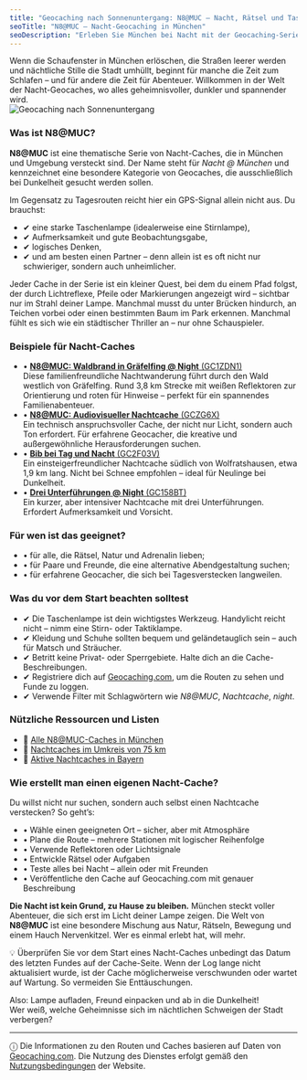 ```yaml
---
title: "Geocaching nach Sonnenuntergang: N8@MUC – Nacht, Rätsel und Taschenlampe"
seoTitle: "N8@MUC – Nacht-Geocaching in München"
seoDescription: "Erleben Sie München bei Nacht mit der Geocaching-Serie N8@MUC. Verstecke, Rätsel und Licht im Dunkeln – für echte Abendabenteurer."
---
```


<div class="introText">
Wenn die Schaufenster in München erlöschen, die Straßen leerer werden und nächtliche Stille die Stadt umhüllt, beginnt für manche die Zeit zum Schlafen – und für andere die Zeit für Abenteuer. Willkommen in der Welt der Nacht-Geocaches, wo alles geheimnisvoller, dunkler und spannender wird.
</div>

<div class="imageWrapper">
  <img src="/geocaching_images/Geocaching_night.webp" alt="Geocaching nach Sonnenuntergang" class="responsiveImage" />
</div>

### **Was ist N8@MUC?**

**N8@MUC** ist eine thematische Serie von Nacht-Caches, die in München und Umgebung versteckt sind. Der Name steht für _Nacht @ München_ und kennzeichnet eine besondere Kategorie von Geocaches, die ausschließlich bei Dunkelheit gesucht werden sollen.

Im Gegensatz zu Tagesrouten reicht hier ein GPS-Signal allein nicht aus. Du brauchst:

- ✔ eine starke Taschenlampe (idealerweise eine Stirnlampe),
- ✔ Aufmerksamkeit und gute Beobachtungsgabe,
- ✔ logisches Denken,
- ✔ und am besten einen Partner – denn allein ist es oft nicht nur schwieriger, sondern auch unheimlicher.

Jeder Cache in der Serie ist ein kleiner Quest, bei dem du einem Pfad folgst, der durch Lichtreflexe, Pfeile oder Markierungen angezeigt wird – sichtbar nur im Strahl deiner Lampe. Manchmal musst du unter Brücken hindurch, an Teichen vorbei oder einen bestimmten Baum im Park erkennen. Manchmal fühlt es sich wie ein städtischer Thriller an – nur ohne Schauspieler.

### **Beispiele für Nacht-Caches**

- • [**N8@MUC: Waldbrand in Gräfelfing @ Night** (GC1ZDN1)](https://www.geocaching.com/geocache/GC1ZDN1)  
  Diese familienfreundliche Nachtwanderung führt durch den Wald westlich von Gräfelfing. Rund 3,8 km Strecke mit weißen Reflektoren zur Orientierung und roten für Hinweise – perfekt für ein spannendes Familienabenteuer.
- • [**N8@MUC: Audiovisueller Nachtcache** (GCZG6X)](https://www.geocaching.com/geocache/GCZG6X)  
  Ein technisch anspruchsvoller Cache, der nicht nur Licht, sondern auch Ton erfordert. Für erfahrene Geocacher, die kreative und außergewöhnliche Herausforderungen suchen.
- • [**Bib bei Tag und Nacht** (GC2F03V)](https://www.geocaching.com/geocache/GC2F03V)  
  Ein einsteigerfreundlicher Nachtcache südlich von Wolfratshausen, etwa 1,9 km lang. Nicht bei Schnee empfohlen – ideal für Neulinge bei Dunkelheit.
- • [**Drei Unterführungen @ Night** (GC158BT)](https://www.geocaching.com/geocache/GC158BT)  
  Ein kurzer, aber intensiver Nachtcache mit drei Unterführungen. Erfordert Aufmerksamkeit und Vorsicht.

### **Für wen ist das geeignet?**

- • für alle, die Rätsel, Natur und Adrenalin lieben;
- • für Paare und Freunde, die eine alternative Abendgestaltung suchen;
- • für erfahrene Geocacher, die sich bei Tagesverstecken langweilen.

### **Was du vor dem Start beachten solltest**

- ✔ Die Taschenlampe ist dein wichtigstes Werkzeug. Handylicht reicht nicht – nimm eine Stirn- oder Taktiklampe.
- ✔ Kleidung und Schuhe sollten bequem und geländetauglich sein – auch für Matsch und Sträucher.
- ✔ Betritt keine Privat- oder Sperrgebiete. Halte dich an die Cache-Beschreibungen.
- ✔ Registriere dich auf [Geocaching.com](https://www.geocaching.com/), um die Routen zu sehen und Funde zu loggen.
- ✔ Verwende Filter mit Schlagwörtern wie _N8@MUC_, _Nachtcache_, _night_.

### **Nützliche Ressourcen und Listen**

- 🔗 [Alle N8@MUC-Caches in München](https://www.geocaching.com/plan/lists/BM1EJ91)
- 🔗 [Nachtcaches im Umkreis von 75 km](https://www.geocaching.com/plan/lists/BMJKPQ)
- 🔗 [Aktive Nachtcaches in Bayern](https://www.geocaching.com/plan/lists/BM7DXW4)

### **Wie erstellt man einen eigenen Nacht-Cache?**

Du willst nicht nur suchen, sondern auch selbst einen Nachtcache verstecken? So geht’s:

- • Wähle einen geeigneten Ort – sicher, aber mit Atmosphäre
- • Plane die Route – mehrere Stationen mit logischer Reihenfolge
- • Verwende Reflektoren oder Lichtsignale
- • Entwickle Rätsel oder Aufgaben
- • Teste alles bei Nacht – allein oder mit Freunden
- • Veröffentliche den Cache auf Geocaching.com mit genauer Beschreibung

**Die Nacht ist kein Grund, zu Hause zu bleiben.** München steckt voller Abenteuer, die sich erst im Licht deiner Lampe zeigen. Die Welt von **N8@MUC** ist eine besondere Mischung aus Natur, Rätseln, Bewegung und einem Hauch Nervenkitzel. Wer es einmal erlebt hat, will mehr.

<p class="tips">
💡 Überprüfen Sie vor dem Start eines Nacht-Caches unbedingt das Datum des letzten Fundes auf der Cache-Seite. Wenn der Log lange nicht aktualisiert wurde, ist der Cache möglicherweise verschwunden oder wartet auf Wartung. So vermeiden Sie Enttäuschungen.
</p>

Also: Lampe aufladen, Freund einpacken und ab in die Dunkelheit!  
Wer weiß, welche Geheimnisse sich im nächtlichen Schweigen der Stadt verbergen?

---

<div class="terms">
ⓘ Die Informationen zu den Routen und Caches basieren auf Daten von <a href="https://www.geocaching.com/" target="_blank">Geocaching.com</a>. Die Nutzung des Dienstes erfolgt gemäß den <a href="https://www.geocaching.com/policies/en/terms-of-use" target="_blank">Nutzungsbedingungen</a> der Website.
</div>
